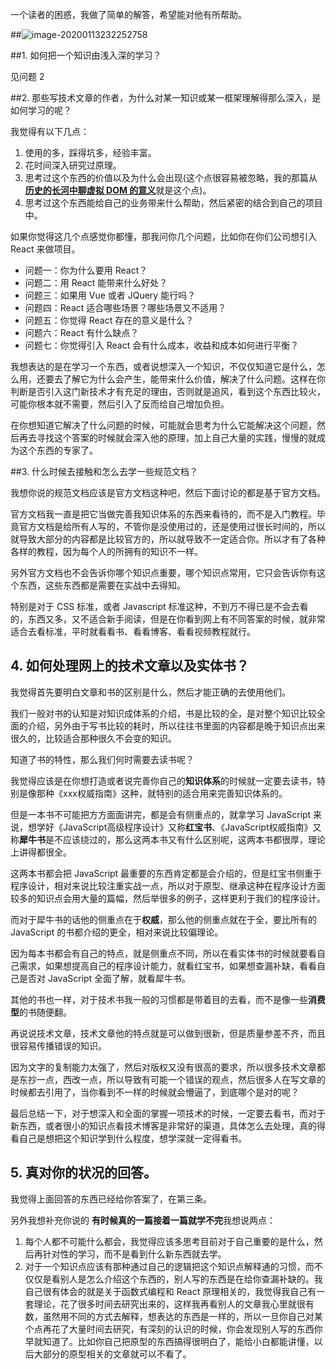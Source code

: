一个读者的困惑，我做了简单的解答，希望能对他有所帮助。

##![image-20200113232252758](http://imgs.taoweng.site/2020-01-13-152255.png)

##1. 如何把一个知识由浅入深的学习？

见问题 2

##2. 那些写技术文章的作者，为什么对某一知识或某一框架理解得那么深入，是如何学习的呢？

我觉得有以下几点：

1. 使用的多，踩得坑多，经验丰富。
2. 花时间深入研究过原理。
3. 思考过这个东西的价值以及为什么会出现(这个点很容易被忽略，我的那篇从[**历史的长河中聊虚拟 DOM 的意义**](http://www.taoweng.site/index.php/archives/293/)就是这个点)。
4. 思考过这个东西能给自己的业务带来什么帮助，然后紧密的结合到自己的项目中。

如果你觉得这几个点感觉你都懂，那我问你几个问题，比如你在你们公司想引入 React 来做项目。

- 问题一：你为什么要用 React？
- 问题二：用 React 能带来什么好处？
- 问题三：如果用 Vue 或者 JQuery 能行吗？
- 问题四：React 适合哪些场景？哪些场景又不适用？
- 问题五：你觉得 React 存在的意义是什么？
- 问题六：React 有什么缺点？
- 问题七：你觉得引入 React 会有什么成本，收益和成本如何进行平衡？

我想表达的是在学习一个东西，或者说想深入一个知识，不仅仅知道它是什么，怎么用，还要去了解它为什么会产生，能带来什么价值，解决了什么问题。这样在你判断是否引入这门新技术才有充足的理由，否则就是追风，看到这个东西比较火，可能你根本就不需要，然后引入了反而给自己增加负担。

在你想知道它解决了什么问题的时候，可能就会思考为什么它能解决这个问题，然后再去寻找这个答案的时候就会深入他的原理，加上自己大量的实践，慢慢的就成为这个东西的专家了。

##3. 什么时候去接触和怎么去学一些规范文档？

我想你说的规范文档应该是官方文档这种吧，然后下面讨论的都是基于官方文档。

官方文档我一直是把它当做完善我知识体系的东西来看待的，而不是入门教程。毕竟官方文档是给所有人写的，不管你是没使用过的，还是使用过很长时间的，所以就导致大部分的内容都是比较官方的，所以就导致不一定适合你。所以才有了各种各样的教程，因为每个人的所拥有的知识不一样。

另外官方文档也不会告诉你哪个知识点重要，哪个知识点常用，它只会告诉你有这个东西，这些东西都是需要在实战中去得知。

特别是对于 CSS 标准，或者 Javascript 标准这种，不到万不得已是不会去看的，东西又多，又不适合新手阅读，但是在你看到网上有不同答案的时候，就非常适合去看标准，平时就看看书、看看博客、看看视频教程就行。

## 4. 如何处理网上的技术文章以及实体书？

我觉得首先要明白文章和书的区别是什么，然后才能正确的去使用他们。

我们一般对书的认知是对知识成体系的介绍，书是比较的全，是对整个知识比较全面的介绍，另外由于写书比较的耗时，所以往往书里面的内容都是晚于知识点出来很久的，比较适合那种很久不会变的知识。

知道了书的特性，那么我们何时需要去读书呢？

我觉得应该是在你想打造或者说完善你自己的**知识体系**的时候就一定要去读书，特别是像那种《xxx权威指南》这种，就特别的适合用来完善知识体系的。

但是一本书不可能把方方面面讲完，都是会有侧重点的，就拿学习 JavaScript 来说，想学好《JavaScript高级程序设计》又称**红宝书**、《JavaScript权威指南》又称**犀牛书**是不应该绕过的，那么这两本书又有什么区别呢，这两本书都很厚，理论上讲得都很全。

这两本书都会把 JavaScript 最重要的东西肯定都是会介绍的，但是红宝书侧重于程序设计，相对来说比较注重实战一点，所以对于原型、继承这种在程序设计方面较多的知识点会用大量的篇幅，然后举很多的例子，这样更利于我们的程序设计。

而对于犀牛书的话他的侧重点在于**权威**，那么他的侧重点就在于全，要比所有的 JavaScript 的书都介绍的更全，相对来说比较偏理论。

因为每本书都会有自己的特点，就是侧重点不同，所以在看实体书的时候就要看自己需求，如果想提高自己的程序设计能力，就看红宝书，如果想查漏补缺，看看自己是否对 JavaScript 全面了解，就看犀牛书。

其他的书也一样，对于技术书我一般的习惯都是带着目的去看，而不是像一些**消费型**的书随便翻。

再说说技术文章，技术文章他的特点就是可以做到很新，但是质量参差不齐，而且很容易传播错误的知识。

因为文字的复制能力太强了，然后对版权又没有很高的要求，所以很多技术文章都是东抄一点，西改一点，所以导致有可能一个错误的观点，然后很多人在写文章的时候都去引用了，当你看到不一样的时候就会懵逼了，到底哪个是对的呢？

最后总结一下，对于想深入和全面的掌握一项技术的时候，一定要去看书，而对于新东西，或者很小的知识点看技术博客是非常好的渠道，具体怎么去处理，真的得看自己是想把这个知识学到什么程度，想学深就一定得看书。

## 5. 真对你的状况的回答。

我觉得上面回答的东西已经给你答案了，在第三条。

另外我想补充你说的 **有时候真的一篇接着一篇就学不完**我想说两点：

1. 每个人都不可能什么都会，我觉得应该多思考目前对于自己重要的是什么，然后再针对性的学习，而不是看到什么新东西就去学。
2. 对于一个知识点应该有那种通过自己的逻辑把这个知识点解释通的习惯，而不仅仅是看别人是怎么介绍这个东西的，别人写的东西是在给你查漏补缺的。我自己很有体会的就是关于函数式编程和 React 原理相关的，我觉得我自己有一套理论，花了很多时间去研究出来的，这样我再看别人的文章我心里就很有数，虽然用不同的方式去解释，想表达的东西是一样的，所以一旦你自己对某个点再花了大量时间去研究，有深刻的认识的时候，你会发现别人写的东西你早就知道了。比如你自己把原型的东西搞得很明白了，能给小白都能讲懂，以后大部分的原型相关的文章就可以不看了。